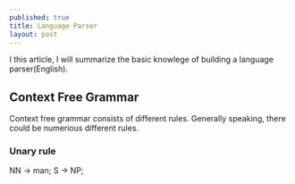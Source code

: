 ```yaml
---
published: true
title: Language Parser
layout: post
---
```


I this article, I will summarize the basic knowlege of building a language parser(English).

## Context Free Grammar
Context free grammar consists of different rules. Generally speaking, there could be numerious different rules. 
### Unary rule

NN -> man;
S -> NP;
